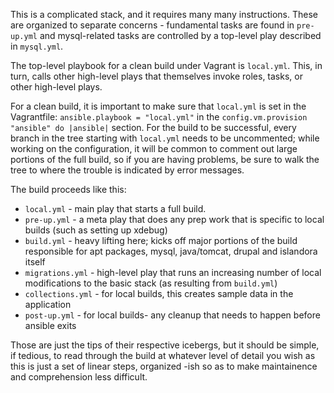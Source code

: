 
This is a complicated stack, and it requires many many instructions. These are organized to separate concerns - fundamental tasks are found in `pre-up.yml` and mysql-related tasks are controlled by a top-level play described in `mysql.yml`.

The top-level playbook for a clean build under Vagrant is `local.yml`. This, in turn, calls other high-level plays that themselves invoke roles, tasks, or other high-level plays.

For a clean build, it is important to make sure that `local.yml` is set in the Vagrantfile: `ansible.playbook = "local.yml"` in the  `config.vm.provision "ansible" do |ansible|` section. For the build to be successful, every branch in the tree starting with `local.yml` needs to be uncommented; while working on the configuration, it will be common to comment out large portions of the full build, so if you are having problems, be sure to walk the tree to where the trouble is indicated by error messages.

The build proceeds like this:

- `local.yml` - main play that starts a full build.
- `pre-up.yml` - a meta play that does any prep work that is specific to local builds (such as setting up xdebug)
- `build.yml` - heavy lifting here; kicks off major portions of the build responsible for apt packages, mysql, java/tomcat, drupal and islandora itself
- `migrations.yml` - high-level play that runs an increasing number of local modifications to the basic stack (as resulting from `build.yml`)
- `collections.yml` - for local builds, this creates sample data in the application
- `post-up.yml` - for local builds- any cleanup that needs to happen before ansible exits

Those are just the tips of their respective icebergs, but it should be simple, if tedious, to read through the build at whatever level of detail you wish as this is just a set of linear steps, organized -ish so as to make maintainence and comprehension less difficult.